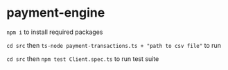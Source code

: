# payment-engine

`npm i` to install required packages

`cd src` then `ts-node payment-transactions.ts + "path to csv file"` to run 

`cd src` then `npm test Client.spec.ts` to run test suite